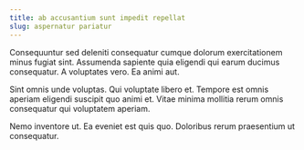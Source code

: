 ```yaml
---
title: ab accusantium sunt impedit repellat
slug: aspernatur pariatur
---
```


Consequuntur sed deleniti consequatur cumque dolorum exercitationem minus fugiat sint. Assumenda sapiente quia eligendi qui earum ducimus consequatur. A voluptates vero. Ea animi aut.

Sint omnis unde voluptas. Qui voluptate libero et. Tempore est omnis aperiam eligendi suscipit quo animi et. Vitae minima mollitia rerum omnis consequatur qui voluptatem aperiam.

Nemo inventore ut. Ea eveniet est quis quo. Doloribus rerum praesentium ut consequatur.
